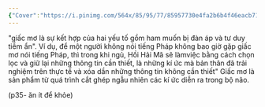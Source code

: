 ```yaml
---
{"Cover":"https://i.pinimg.com/564x/85/95/77/85957730e4fa2b6b4f46eacb71b49bec.jpg","Book_name":null,"tags":null,"aliases":null,"author":null,"link":null,"dg-publish":true,"permalink":"/Book_ Reading 2024/Những câu nói hay trong sách/Giấc mơ/","dgPassFrontmatter":true,"noteIcon":"2","created":"2023-12-15T06:59:29.466+07:00","updated":"2023-12-29T10:49:06.000+07:00"}
---
```


"giấc mơ là sự kết hợp của hai yếu tố gồm ham muốn bị đàn áp  và tư duy tiềm ẩn". Ví dụ, để một người không nói tiếng Pháp không bao  giờ gặp giấc mơ nói tiếng Pháp, thì trong khi ngủ, Hồi Hải Mã sẽ làmviệc bằng cách chọn lọc và giữ lại những thông tin cần thiết, là những kí  ức mà bản thân đã trải nghiệm trên thực tế và xóa dần những thông tin  không cần thiết"
Giấc mơ là sản phẩm từ quá trình cắt ghép ngẫu nhiên các kí ức diễn ra  trong bộ não.


(p35- ăn ít để khỏe)
